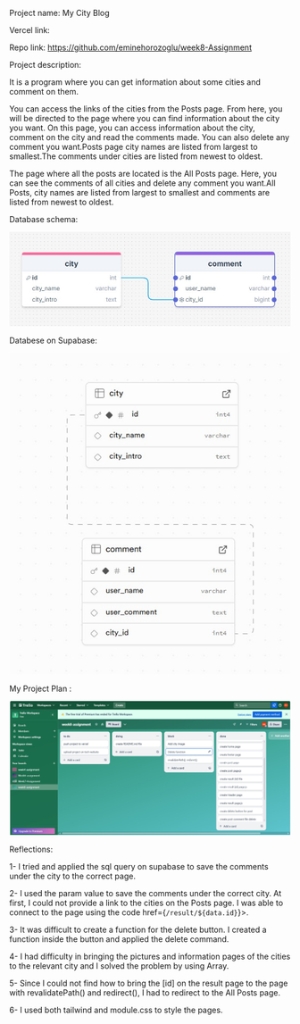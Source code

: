 Project name: My City Blog

Vercel link: 

Repo link: https://github.com/eminehorozoglu/week8-Assignment

Project description:

It is a program where you can get information about some cities and comment on them.

You can access the links of the cities from the Posts page. From here, you will be directed to the page where you can find information about the city you want. On this page, you can access information about the city, comment on the city and read the comments made. You can also delete any comment you want.Posts page city names are listed from largest to smallest.The comments under cities are listed from newest to oldest.

The page where all the posts are located is the All Posts page. Here, you can see the comments of all cities and delete any comment you want.All Posts, city names are listed from largest to smallest and comments are listed from newest to oldest.

Database schema:

![Database Schema](./public/database-schema.jpg)


Databese on Supabase: 

![Database Schema](./public/database.jpg)

My Project Plan :

![Database Schema](./public/trello.jpg)


Reflections:

1- I tried and applied the sql query on supabase to save the comments under the city to the correct page.

2- I used the param value to save the comments under the correct city.
At first, I could not provide a link to the cities on the Posts page. I was able to connect to the page using the code href={`/result/${data.id}`}>.

3- It was difficult to create a function for the delete button. I created a function inside the button and applied the delete command.

4- I had difficulty in bringing the pictures and information pages of the cities to the relevant city and I solved the problem by using Array.

5- Since I could not find how to bring the [id] on the result page to the page with revalidatePath() and redirect(), I had to redirect to the All Posts page.

6- I used both tailwind and module.css to style the pages.
